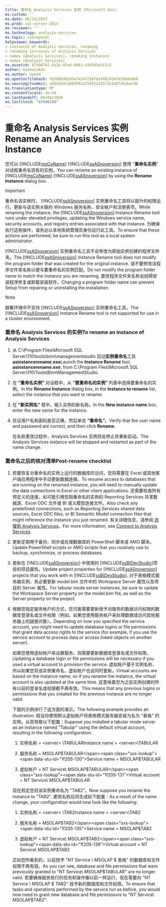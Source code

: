 ```yaml
---
title: 重命名 Analysis Services 实例 |Microsoft Docs
ms.custom: ''
ms.date: 06/14/2017
ms.prod: sql-server-2014
ms.reviewer: ''
ms.technology: analysis-services
ms.topic: conceptual
helpviewer_keywords:
- instances of Analysis Services, renaming
- renaming instances of Analysis Services
- names [Analysis Services], renaming instances
- names [Analysis Services]
ms.assetid: 87494741-4a2e-4fed-8061-418fd1e111c3
author: minewiskan
ms.author: owend
ms.openlocfilehash: 763986d82dda7424f2187daf401424fd256ddd64
ms.sourcegitcommit: ad4d92dce894592a259721a1571b1d8736abacdb
ms.translationtype: MT
ms.contentlocale: zh-CN
ms.lasthandoff: 08/04/2020
ms.locfileid: "87690199"
---
```

# <a name="rename-an-analysis-services-instance"></a><span data-ttu-id="1f205-102">重命名 Analysis Services 实例</span><span class="sxs-lookup"><span data-stu-id="1f205-102">Rename an Analysis Services Instance</span></span>
  <span data-ttu-id="1f205-103">您可以 [!INCLUDE[msCoName](../../includes/msconame-md.md)] [!INCLUDE[ssASnoversion](../../includes/ssasnoversion-md.md)] 使用 "**重命名实例**" 对话框重命名现有的实例。</span><span class="sxs-lookup"><span data-stu-id="1f205-103">You can rename an existing instance of [!INCLUDE[msCoName](../../includes/msconame-md.md)] [!INCLUDE[ssASnoversion](../../includes/ssasnoversion-md.md)] by using the **Rename Instance** dialog box.</span></span>  
  
> [!IMPORTANT]  
>  <span data-ttu-id="1f205-104">重命名该实例时， [!INCLUDE[ssASnoversion](../../includes/ssasnoversion-md.md)] 实例重命名工具将以提升的权限运行，更新与该实例关联的 Windows 服务名称、安全帐户和注册表项。</span><span class="sxs-lookup"><span data-stu-id="1f205-104">While renaming the instance, the [!INCLUDE[ssASnoversion](../../includes/ssasnoversion-md.md)] Instance Rename tool runs under elevated privileges, updating the Windows service name, security accounts, and registry entries associated with that instance.</span></span> <span data-ttu-id="1f205-105">为确保执行这些操作，请务必以本地系统管理员身份运行此工具。</span><span class="sxs-lookup"><span data-stu-id="1f205-105">To ensure that these actions are performed, be sure to run this tool as a local system administrator.</span></span>  
  
 <span data-ttu-id="1f205-106">[!INCLUDE[ssASnoversion](../../includes/ssasnoversion-md.md)] 实例重命名工具不会修改为原始实例创建的程序文件夹。</span><span class="sxs-lookup"><span data-stu-id="1f205-106">The [!INCLUDE[ssASnoversion](../../includes/ssasnoversion-md.md)] Instance Rename tool does not modify the program folder that was created for the original instance.</span></span> <span data-ttu-id="1f205-107">请不要修改该程序文件夹名称以便与要重命名的实例匹配。</span><span class="sxs-lookup"><span data-stu-id="1f205-107">Do not modify the program folder name to match the instance you are renaming.</span></span> <span data-ttu-id="1f205-108">更改程序文件夹名称会妨碍安装程序修复或卸载安装软件。</span><span class="sxs-lookup"><span data-stu-id="1f205-108">Changing a program folder name can prevent Setup from repairing or uninstalling the installation.</span></span>  
  
> [!NOTE]  
>  <span data-ttu-id="1f205-109">群集环境中不支持 [!INCLUDE[ssASnoversion](../../includes/ssasnoversion-md.md)] 实例重命名工具。</span><span class="sxs-lookup"><span data-stu-id="1f205-109">The [!INCLUDE[ssASnoversion](../../includes/ssasnoversion-md.md)] Instance Rename tool is not supported for use in a cluster environment.</span></span>  
  
### <a name="to-rename-an-instance-of-analysis-services"></a><span data-ttu-id="1f205-110">重命名 Analysis Services 的实例</span><span class="sxs-lookup"><span data-stu-id="1f205-110">To rename an instance of Analysis Services</span></span>  
  
1.  <span data-ttu-id="1f205-111">从 C:\Program Files\Microsoft SQL Server\110\tools\binn\managementstudio 启动**实例重命名**工具**asinstancerename.exe**</span><span class="sxs-lookup"><span data-stu-id="1f205-111">Launch the **Instance Rename** tool, **asinstancerename.exe**, from C:\Program Files\Microsoft SQL Server\110\Tools\Binn\ManagementStudio.</span></span>  
  
2.  <span data-ttu-id="1f205-112">在 **“重命名实例”** 对话框中，从 **“要重命名的实例”** 列表中选择要重命名的实例。</span><span class="sxs-lookup"><span data-stu-id="1f205-112">In the **Rename Instance** dialog box, in the **Instance to rename** list, select the instance that you want to rename.</span></span>  
  
3.  <span data-ttu-id="1f205-113">在 **“新实例名”** 框中，输入实例的新名称。</span><span class="sxs-lookup"><span data-stu-id="1f205-113">In the **New instance name** box, enter the new name for the instance.</span></span>  
  
4.  <span data-ttu-id="1f205-114">验证用户名和密码是否正确，然后单击 **“重命名”**。</span><span class="sxs-lookup"><span data-stu-id="1f205-114">Verify that the user name and password are correct, and then click **Rename**.</span></span>  
  
     <span data-ttu-id="1f205-115">在名称更改过程中，Analysis Services 实例将会停止并重新启动。</span><span class="sxs-lookup"><span data-stu-id="1f205-115">The Analysis Services instance will be stopped and restarted as part of the name change.</span></span>  
  
### <a name="post-rename-checklist"></a><span data-ttu-id="1f205-116">重命名之后的核对清单</span><span class="sxs-lookup"><span data-stu-id="1f205-116">Post-rename checklist</span></span>  
  
1.  <span data-ttu-id="1f205-117">若要恢复对重命名的实例上运行的数据库的访问，您将需要在 Excel 或其他客户端应用程序中手动更新数据连接。</span><span class="sxs-lookup"><span data-stu-id="1f205-117">To resume access to databases that are running on the renamed instance, you will need to manually update the data connections in Excel or other client applications.</span></span> <span data-ttu-id="1f205-118">还需要检查所有预定义的连接，如可能引用您刚重命名的实例的 Reporting Services 共享数据源、Excel ODC 文件或 BI 语义模型连接文件。</span><span class="sxs-lookup"><span data-stu-id="1f205-118">Also check any predefined connections, such as Reporting Services shared data sources, Excel ODC files, or BI Semantic Model connection files that might reference the instance you just renamed.</span></span> <span data-ttu-id="1f205-119">有关详细信息，请参阅 [连接到 Analysis Services](connect-to-analysis-services.md)。</span><span class="sxs-lookup"><span data-stu-id="1f205-119">For more information, see [Connect to Analysis Services](connect-to-analysis-services.md).</span></span>  
  
2.  <span data-ttu-id="1f205-120">更新定期用于备份、同步或处理数据库的 PowerShell 脚本或 AMO 脚本。</span><span class="sxs-lookup"><span data-stu-id="1f205-120">Update PowerShell scripts or AMO scripts that you routinely use to backup, synchronize, or process databases.</span></span>  
  
3.  <span data-ttu-id="1f205-121">更新在 [!INCLUDE[ssASnoversion](../../includes/ssasnoversion-md.md)] 中使用的 [!INCLUDE[ssBIDevStudio](../../includes/ssbidevstudio-md.md)]项目的项目属性。</span><span class="sxs-lookup"><span data-stu-id="1f205-121">Update project properties for [!INCLUDE[ssASnoversion](../../includes/ssasnoversion-md.md)] projects that you work with in [!INCLUDE[ssBIDevStudio](../../includes/ssbidevstudio-md.md)].</span></span> <span data-ttu-id="1f205-122">对于表格模式服务器实例，务必要更新 model.bim 文件中的 Workspace Server 属性以及项目的 Server 属性。</span><span class="sxs-lookup"><span data-stu-id="1f205-122">For tabular mode server instances, be sure to update the Workspace Server property on the model.bim file, as well as the Server property on the project.</span></span>  
  
4.  <span data-ttu-id="1f205-123">根据您指定服务帐户的方式，您可能需要更新授予对服务的数据访问权限的数据库登录名或文件权限（例如，如果您使用服务帐户来处理数据或访问其他服务器上的链接对象）。</span><span class="sxs-lookup"><span data-stu-id="1f205-123">Depending on how you specified the service account, you might need to update database logins or file permissions that grant data access rights to the service (for example, if you use the service account to process data or access linked objects on another server).</span></span>  
  
     <span data-ttu-id="1f205-124">如果您使用虚拟帐户来设置服务，则需要更新数据库登录名或文件权限。</span><span class="sxs-lookup"><span data-stu-id="1f205-124">Updating a database login or file permissions will be necessary if you used a virtual account to provision the service.</span></span> <span data-ttu-id="1f205-125">虚拟帐户基于实例名称，所以如果您将该实例重命名，虚拟帐户也会同时更新。</span><span class="sxs-lookup"><span data-stu-id="1f205-125">Virtual accounts are based on the instance name, so if you rename the instance, the virtual account is also updated at the same time.</span></span> <span data-ttu-id="1f205-126">这意味着您为之前实例创建的所有以前的登录名或权限都不再有效。</span><span class="sxs-lookup"><span data-stu-id="1f205-126">This means that any previous logins or permissions that you created for the previous instance are no longer valid.</span></span>  
  
     <span data-ttu-id="1f205-127">下面的示例进行了这方面的演示。</span><span class="sxs-lookup"><span data-stu-id="1f205-127">The following example provides an illustration.</span></span> <span data-ttu-id="1f205-128">假设你使用默认虚拟帐户将表格模式服务器安装为名为 "表格" 的实例，从而导致以下配置：</span><span class="sxs-lookup"><span data-stu-id="1f205-128">Suppose you installed a tabular mode server as an instance named "Tabular" using the default virtual account, resulting in the following configuration:</span></span>  
  
    1.  <span data-ttu-id="1f205-129">实例名称 = \<server> \TABULAR</span><span class="sxs-lookup"><span data-stu-id="1f205-129">Instance name = \<server>\TABULAR</span></span>  
  
    2.  <span data-ttu-id="1f205-130">服务名称 = MSOLAP$TABULAR</span><span class="sxs-lookup"><span data-stu-id="1f205-130">Service name = MSOLAP$TABULAR</span></span>  
  
    3.  <span data-ttu-id="1f205-131">虚拟帐户 = NT Service\ MSOLAP$TABULAR</span><span class="sxs-lookup"><span data-stu-id="1f205-131">Virtual account = NT Service\ MSOLAP$TABULAR</span></span>  
  
     <span data-ttu-id="1f205-132">现在假定您将该实例重命名为 "TAB2"。</span><span class="sxs-lookup"><span data-stu-id="1f205-132">Now suppose you rename the instance to "TAB2".</span></span> <span data-ttu-id="1f205-133">更改名称后将生成如下配置：</span><span class="sxs-lookup"><span data-stu-id="1f205-133">As a result of the name change, your configuration would now look like the following:</span></span>  
  
    1.  <span data-ttu-id="1f205-134">实例名称 = \<server> \TAB2</span><span class="sxs-lookup"><span data-stu-id="1f205-134">Instance name = \<server>\TAB2</span></span>  
  
    2.  <span data-ttu-id="1f205-135">服务名称 = MSOLAP$TAB2</span><span class="sxs-lookup"><span data-stu-id="1f205-135">Service name = MSOLAP$TAB2</span></span>  
  
    3.  <span data-ttu-id="1f205-136">虚拟帐户 = NT Service\ MSOLAP$TAB2</span><span class="sxs-lookup"><span data-stu-id="1f205-136">Virtual account = NT Service\ MSOLAP$TAB2</span></span>  
  
     <span data-ttu-id="1f205-137">正如您所看到的，以前授予 "NT Service \ MSOLAP $ 表格" 的数据库和文件权限不再有效。</span><span class="sxs-lookup"><span data-stu-id="1f205-137">As you can see, database and file permissions that were previously granted to "NT Service\ MSOLAP$TABULAR" are no longer valid.</span></span> <span data-ttu-id="1f205-138">若要确保服务执行的任务和操作像以前一样运行，现在需要向 "NT Service \ MSOLAP $ TAB2" 授予新的数据库和文件权限。</span><span class="sxs-lookup"><span data-stu-id="1f205-138">To ensure that tasks and operations performed by the service run as before, you would now need to grant new database and file permissions to "NT Service\ MSOLAP$TAB2".</span></span>  
  
  
